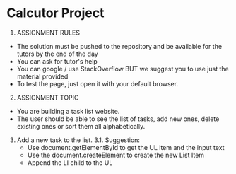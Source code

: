 # Calcutor Project

1. ASSIGNMENT RULES
- The solution must be pushed to the repository and be available for the tutors by the end of the day
- You can ask for tutor's help
- You can google / use StackOverflow BUT we suggest you to use just the material provided
- To test the page, just open it with your default browser.

2. ASSIGNMENT TOPIC
- You are building a task list website.
- The user should be able to see the list of tasks, add new ones, delete existing ones or sort them all alphabetically.

3. Add a new task to the list.
  3.1. Suggestion:
    - Use document.getElementById to get the UL item and the input text
    - Use the document.createElement to create the new List Item
    - Append the LI child to the UL